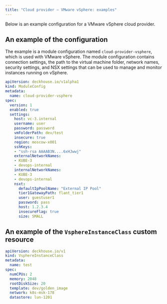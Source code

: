 ```yaml
---
title: "Cloud provider — VMware vSphere: examples"
---
```


Below is an example configuration for a VMware vSphere cloud provider.

## An example of the configuration

The example is a module configuration named `cloud-provider-vsphere`, which is used with VMware vSphere. The module configuration contains connection settings, the path to the virtual machine folder, network names, security settings, and NSX settings that can be used to manage and monitor instances running on vSphere.

```yaml
apiVersion: deckhouse.io/v1alpha1
kind: ModuleConfig
metadata:
  name: cloud-provider-vsphere
spec:
  version: 1
  enabled: true
  settings:
    host: vc-3.internal
    username: user
    password: password
    vmFolderPath: dev/test
    insecure: true
    region: moscow-x001
    sshKeys:
    - "ssh-rsa AAAAB3N....6xHJwwj"
    externalNetworkNames:
    - KUBE-3
    - devops-internal
    internalNetworkNames:
    - KUBE-3
    - devops-internal
    nsxt:
      defaultIpPoolName: "External IP Pool"
      tier1GatewayPath: flant_tier1
      user: guestuser1
      password: pass
      host: 1.2.3.4
      insecureFlag: true
      size: SMALL
```

## An example of the `VsphereInstanceClass` custom resource

```yaml
apiVersion: deckhouse.io/v1
kind: VsphereInstanceClass
metadata:
  name: test
spec:
  numCPUs: 2
  memory: 2048
  rootDiskSize: 20
  template: dev/golden_image
  network: k8s-msk-178
  datastore: lun-1201
```
